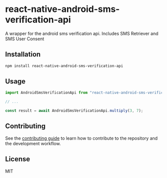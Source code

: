 # react-native-android-sms-verification-api

A wrapper for the android sms verification api. Includes SMS Retriever and SMS User Consent

## Installation

```sh
npm install react-native-android-sms-verification-api
```

## Usage

```js
import AndroidSmsVerificationApi from "react-native-android-sms-verification-api";

// ...

const result = await AndroidSmsVerificationApi.multiply(3, 7);
```

## Contributing

See the [contributing guide](CONTRIBUTING.md) to learn how to contribute to the repository and the development workflow.

## License

MIT
